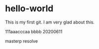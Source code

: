 # hello-world

  This is my first git.
  I am very glad about this.
  
111aaacccaa
bbbb
20200611

masterp
resolve
